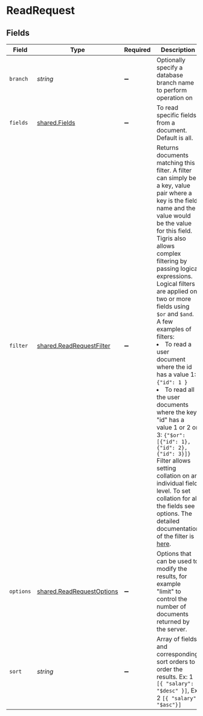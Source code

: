 # ReadRequest


## Fields

| Field                                                                                                                                                                                                                                                                                                                                                                                                                                                                                                                                                                                                                                                                                                                                                                                                   | Type                                                                                                                                                                                                                                                                                                                                                                                                                                                                                                                                                                                                                                                                                                                                                                                                    | Required                                                                                                                                                                                                                                                                                                                                                                                                                                                                                                                                                                                                                                                                                                                                                                                                | Description                                                                                                                                                                                                                                                                                                                                                                                                                                                                                                                                                                                                                                                                                                                                                                                             |
| ------------------------------------------------------------------------------------------------------------------------------------------------------------------------------------------------------------------------------------------------------------------------------------------------------------------------------------------------------------------------------------------------------------------------------------------------------------------------------------------------------------------------------------------------------------------------------------------------------------------------------------------------------------------------------------------------------------------------------------------------------------------------------------------------------- | ------------------------------------------------------------------------------------------------------------------------------------------------------------------------------------------------------------------------------------------------------------------------------------------------------------------------------------------------------------------------------------------------------------------------------------------------------------------------------------------------------------------------------------------------------------------------------------------------------------------------------------------------------------------------------------------------------------------------------------------------------------------------------------------------------- | ------------------------------------------------------------------------------------------------------------------------------------------------------------------------------------------------------------------------------------------------------------------------------------------------------------------------------------------------------------------------------------------------------------------------------------------------------------------------------------------------------------------------------------------------------------------------------------------------------------------------------------------------------------------------------------------------------------------------------------------------------------------------------------------------------- | ------------------------------------------------------------------------------------------------------------------------------------------------------------------------------------------------------------------------------------------------------------------------------------------------------------------------------------------------------------------------------------------------------------------------------------------------------------------------------------------------------------------------------------------------------------------------------------------------------------------------------------------------------------------------------------------------------------------------------------------------------------------------------------------------------- |
| `branch`                                                                                                                                                                                                                                                                                                                                                                                                                                                                                                                                                                                                                                                                                                                                                                                                | *string*                                                                                                                                                                                                                                                                                                                                                                                                                                                                                                                                                                                                                                                                                                                                                                                                | :heavy_minus_sign:                                                                                                                                                                                                                                                                                                                                                                                                                                                                                                                                                                                                                                                                                                                                                                                      | Optionally specify a database branch name to perform operation on                                                                                                                                                                                                                                                                                                                                                                                                                                                                                                                                                                                                                                                                                                                                       |
| `fields`                                                                                                                                                                                                                                                                                                                                                                                                                                                                                                                                                                                                                                                                                                                                                                                                | [shared.Fields](../../models/shared/fields.md)                                                                                                                                                                                                                                                                                                                                                                                                                                                                                                                                                                                                                                                                                                                                                          | :heavy_minus_sign:                                                                                                                                                                                                                                                                                                                                                                                                                                                                                                                                                                                                                                                                                                                                                                                      | To read specific fields from a document. Default is all.                                                                                                                                                                                                                                                                                                                                                                                                                                                                                                                                                                                                                                                                                                                                                |
| `filter`                                                                                                                                                                                                                                                                                                                                                                                                                                                                                                                                                                                                                                                                                                                                                                                                | [shared.ReadRequestFilter](../../models/shared/readrequestfilter.md)                                                                                                                                                                                                                                                                                                                                                                                                                                                                                                                                                                                                                                                                                                                                    | :heavy_minus_sign:                                                                                                                                                                                                                                                                                                                                                                                                                                                                                                                                                                                                                                                                                                                                                                                      | Returns documents matching this filter. A filter can simply be a key, value pair where a key is the field name and the value would be the value for this field. Tigris also allows complex filtering by passing logical expressions. Logical filters are applied on two or more fields using `$or` and `$and`. A few examples of filters: <li> To read a user document where the id has a value 1: ```{"id": 1 }``` <li> To read all the user documents where the key "id" has a value 1 or 2 or 3: `{"$or": [{"id": 1}, {"id": 2}, {"id": 3}]}` Filter allows setting collation on an individual field level. To set collation for all the fields see options. The detailed documentation of the filter is <a href="https://docs.tigrisdata.com/overview/query#specification-1" title="here">here</a>. |
| `options`                                                                                                                                                                                                                                                                                                                                                                                                                                                                                                                                                                                                                                                                                                                                                                                               | [shared.ReadRequestOptions](../../models/shared/readrequestoptions.md)                                                                                                                                                                                                                                                                                                                                                                                                                                                                                                                                                                                                                                                                                                                                  | :heavy_minus_sign:                                                                                                                                                                                                                                                                                                                                                                                                                                                                                                                                                                                                                                                                                                                                                                                      | Options that can be used to modify the results, for example "limit" to control the number of documents returned by the server.                                                                                                                                                                                                                                                                                                                                                                                                                                                                                                                                                                                                                                                                          |
| `sort`                                                                                                                                                                                                                                                                                                                                                                                                                                                                                                                                                                                                                                                                                                                                                                                                  | *string*                                                                                                                                                                                                                                                                                                                                                                                                                                                                                                                                                                                                                                                                                                                                                                                                | :heavy_minus_sign:                                                                                                                                                                                                                                                                                                                                                                                                                                                                                                                                                                                                                                                                                                                                                                                      | Array of fields and corresponding sort orders to order the results. Ex: 1 `[{ "salary": "$desc" }]`, Ex: 2  `[{ "salary": "$asc"}]`                                                                                                                                                                                                                                                                                                                                                                                                                                                                                                                                                                                                                                                                     |